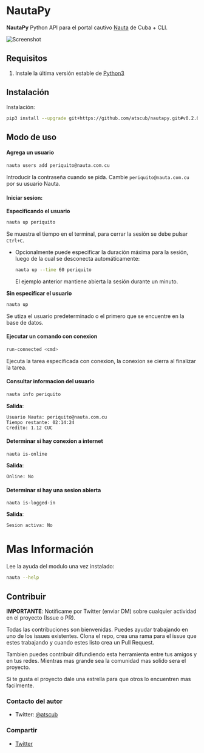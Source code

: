# NautaPy

__NautaPy__ Python API para el portal cautivo [Nauta](https://secure.etecsa.net:8443/) de Cuba + CLI.

![Screenshot](../screenshots/screenshots/console-screenshot.png?raw=true)

## Requisitos

1. Instale la última versión estable de [Python3](https://www.python.org/downloads/)

## Instalación

Instalación:

```bash
pip3 install --upgrade git+https://github.com/atscub/nautapy.git#v0.2.0
```

## Modo de uso

#### Agrega un usuario

```bash
nauta users add periquito@nauta.com.cu
```

Introducir la contraseña cuando se pida. Cambie `periquito@nauta.com.cu` por 
su usuario Nauta.

#### Iniciar sesion:

__Especificando el usuario__

```bash
nauta up periquito
```

Se muestra el tiempo en el terminal, para cerrar la sesión se debe pulsar `Ctrl+C`.

* Opcionalmente puede especificar la duración máxima para la sesión, luego de la cual se desconecta automáticamente:
    
    ```bash
    nauta up --time 60 periquito
    ```
    
    El ejemplo anterior mantiene abierta la sesión durante un minuto.

__Sin especificar el usuario__

```bash
nauta up
```
Se utiza el usuario predeterminado o el primero que se encuentre en la base de datos.


#### Ejecutar un comando con conexion

```bash
run-connected <cmd>
```
Ejecuta la tarea especificada con conexion, la conexion se cierra al finalizar la tarea.


#### Consultar informacion del usuario

```bash
nauta info periquito
```

__Salida__:

```text
Usuario Nauta: periquito@nauta.com.cu
Tiempo restante: 02:14:24
Credito: 1.12 CUC
```

#### Determinar si hay conexion a internet

```text
nauta is-online
```

__Salida__:
```text
Online: No
```

#### Determinar si hay una sesion abierta

```text
nauta is-logged-in
```

__Salida__:
```text
Sesion activa: No
```
    
# Mas Información

Lee la ayuda del modulo una vez instalado:

```bash
nauta --help
```

## Contribuir
__IMPORTANTE__: Notificame por Twitter (enviar DM) sobre cualquier actividad en el proyecto (Issue o PR).

Todas las contribuciones son bienvenidas. Puedes ayudar trabajando en uno de los issues existentes. 
Clona el repo, crea una rama para el issue que estes trabajando y cuando estes listo crea un Pull Request.

Tambien puedes contribuir difundiendo esta herramienta entre tus amigos y en tus redes. Mientras
mas grande sea la comunidad mas solido sera el proyecto. 

Si te gusta el proyecto dale una estrella para que otros lo encuentren mas facilmente.

### Contacto del autor 

- Twitter: [@atscub](https://twitter.com/atscub)


### Compartir
- [Twitter](https://twitter.com/intent/tweet?url=https%3A%2F%2Fgithub.com%2Fatscub%2Fnautapy%2F&text=Python%20API%20para%20el%20portal%20cautivo%20Nauta%20de%20Cuba%20%2B%20CLI)
